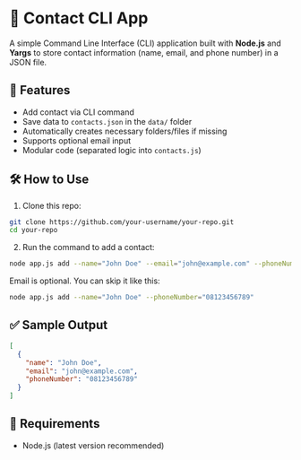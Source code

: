 # 📇 Contact CLI App

A simple Command Line Interface (CLI) application built with **Node.js** and **Yargs** to store contact information (name, email, and phone number) in a JSON file.

## 🚀 Features

- Add contact via CLI command
- Save data to `contacts.json` in the `data/` folder
- Automatically creates necessary folders/files if missing
- Supports optional email input
- Modular code (separated logic into `contacts.js`)

## 🛠️ How to Use

1. Clone this repo:

```bash
git clone https://github.com/your-username/your-repo.git
cd your-repo
```

2. Run the command to add a contact:

```bash
node app.js add --name="John Doe" --email="john@example.com" --phoneNumber="08123456789"
```

Email is optional. You can skip it like this:

```bash
node app.js add --name="John Doe" --phoneNumber="08123456789"
```

## ✅ Sample Output

```json
[
  {
    "name": "John Doe",
    "email": "john@example.com",
    "phoneNumber": "08123456789"
  }
]
```

## 🔧 Requirements

- Node.js (latest version recommended)